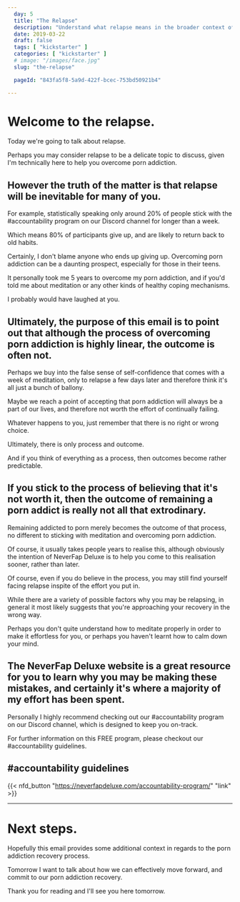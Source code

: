 ```yaml
---
  day: 5
  title: "The Relapse"
  description: "Understand what relapse means in the broader context of your porn addiction recovery."
  date: 2019-03-22
  draft: false
  tags: [ "kickstarter" ]
  categories: [ "kickstarter" ]
  # image: "/images/face.jpg"
  slug: "the-relapse"

  pageId: "843fa5f8-5a9d-422f-bcec-753bd50921b4"

---
```



# Welcome to the relapse.


Today we're going to talk about relapse.

Perhaps you may consider relapse to be a delicate topic to discuss, given I'm technically here to help you overcome porn addiction.


## However the truth of the matter is that relapse will be inevitable for many of you.


For example, statistically speaking only around 20% of people stick with the #accountability program on our Discord channel for longer than a week.

Which means 80% of participants give up, and are likely to return back to old habits.

Certainly, I don't blame anyone who ends up giving up. Overcoming porn addiction can be a daunting prospect, especially for those in their teens.

It personally took me 5 years to overcome my porn addiction, and if you'd told me about meditation or any other kinds of healthy coping mechanisms.

I probably would have laughed at you.


## Ultimately, the purpose of this email is to point out that although the process of overcoming porn addiction is highly linear, the outcome is often not.


Perhaps we buy into the false sense of self-confidence that comes with a week of meditation, only to relapse a few days later and therefore think it's all just a bunch of ballony.

Maybe we reach a point of accepting that porn addiction will always be a part of our lives, and therefore not worth the effort of continually failing.

Whatever happens to you, just remember that there is no right or wrong choice.

Ultimately, there is only process and outcome.

And if you think of everything as a process, then outcomes become rather predictable.


## If you stick to the process of believing that it's not worth it, then the outcome of remaining a porn addict is really not all that extrodinary.


Remaining addicted to porn merely becomes the outcome of that process, no different to sticking with meditation and overcoming porn addiction.

Of course, it usually takes people years to realise this, although obviously the intention of NeverFap Deluxe is to help you come to this realisation sooner, rather than later.

Of course, even if you do believe in the process, you may still find yourself facing relapse inspite of the effort you put in.

While there are a variety of possible factors why you may be relapsing, in general it most likely suggests that you're approaching your recovery in the wrong way.

Perhaps you don't quite understand how to meditate properly in order to make it effortless for you, or perhaps you haven't learnt how to calm down your mind.


## The NeverFap Deluxe website is a great resource for you to learn why you may be making these mistakes, and certainly it's where a majority of my effort has been spent.


Personally I highly recommend checking out our #accountability program on our Discord channel, which is designed to keep you on-track.

For further information on this FREE program, please checkout our #accountability guidelines.


## #accountability guidelines


{{< nfd_button "https://neverfapdeluxe.com/accountability-program/" "link" >}}


---

# Next steps.

Hopefully this email provides some additional context in regards to the porn addiction recovery process.

Tomorrow I want to talk about how we can effectively move forward, and commit to our porn addiction recovery.

Thank you for reading and I'll see you here tomorrow.
